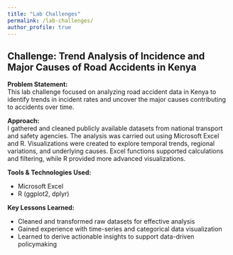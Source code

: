 ```yaml
---
title: "Lab Challenges"
permalink: /lab-challenges/
author_profile: true
---
```


## Challenge: Trend Analysis of Incidence and Major Causes of Road Accidents in Kenya

**Problem Statement:**  
This lab challenge focused on analyzing road accident data in Kenya to identify trends in incident rates and uncover the major causes contributing to accidents over time.

**Approach:**  
I gathered and cleaned publicly available datasets from national transport and safety agencies. The analysis was carried out using Microsoft Excel and R. Visualizations were created to explore temporal trends, regional variations, and underlying causes. Excel functions supported calculations and filtering, while R provided more advanced visualizations.

**Tools & Technologies Used:**  
- Microsoft Excel  
- R (ggplot2, dplyr)

**Key Lessons Learned:**  
- Cleaned and transformed raw datasets for effective analysis  
- Gained experience with time-series and categorical data visualization  
- Learned to derive actionable insights to support data-driven policymaking
